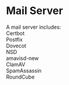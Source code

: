 # Mail Server
A mail server includes:  
Certbot  
Postfix  
Dovecot  
NSD  
amavisd-new  
ClamAV  
SpamAssassin  
RoundCube  
